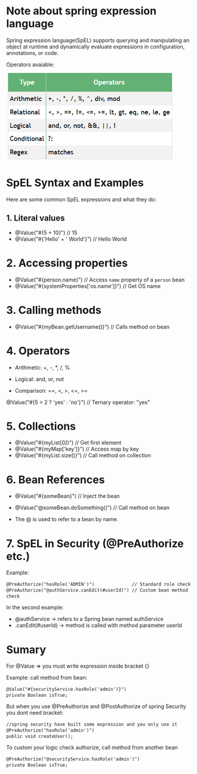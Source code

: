 # Note about spring expression language

Spring expression language(SpEL) supports querying and manipulating an object at runtime and dynamically evaluate expressions in configuration, annotations, or code.

Operators avaiable:

<img src='img/i9.png' />


# SpEL Syntax and Examples

Here are some common SpEL expressions and what they do:

## 1. Literal values

- @Value("#{5 + 10}")         // 15
- @Value("#{'Hello' + ' World'}")  // Hello World

# 2. Accessing properties

- @Value("#{person.name}")   // Access `name` property of a `person` bean
- @Value("#{systemProperties['os.name']}")  // Get OS name

# 3. Calling methods

- @Value("#{myBean.getUsername()}")  // Calls method on bean

# 4. Operators

- Arithmetic: +, -, *, /, %

- Logical: and, or, not

- Comparison: ==, <, >, <=, >=

@Value("#{5 > 2 ? 'yes' : 'no'}") // Ternary operator: "yes"

# 5. Collections

- @Value("#{myList[0]}")           // Get first element
- @Value("#{myMap['key']}")        // Access map by key
- @Value("#{myList.size()}")       // Call method on collection

# 6. Bean References

- @Value("#{someBean}")            // Inject the bean
- @Value("@someBean.doSomething()")  // Call method on bean


- The @ is used to refer to a bean by name.

# 7. SpEL in Security (@PreAuthorize etc.)

Example:

```
@PreAuthorize("hasRole('ADMIN')")              // Standard role check
@PreAuthorize("@authService.canEdit(#userId)") // Custom bean method check
```


In the second example:

- @authService → refers to a Spring bean named authService
- .canEdit(#userId) → method is called with method parameter userId

# Sumary

For @Value => you must write expression inside bracket {}

Example: call method from bean:

```
@Value("#{securityService.hasRole('admin')}")
private Boolean isTrue;
```

But when you use @PreAuthorize and @PostAuthorize of spring Security you dont need bracket:

```
//spring security have built some expression and you only use it
@PreAuthorize("hasRole('admin')")
public void createUser();
```

To custom your logic check authorize, call method from another bean

```
@PreAuthorize("@securityService.hasRole('admin')")
private Boolean isTrue;
```